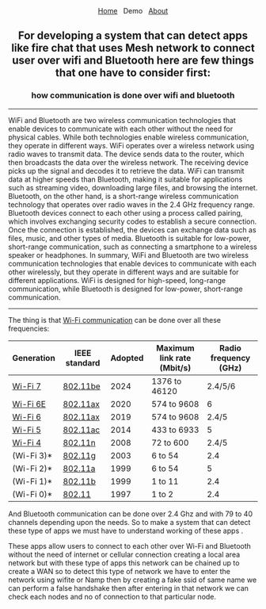 <link rel="stylesheet" href="style/style.css">
<div class="notification-menu" style="text-align: center;">
  <div align="center">
      <a href="../">Home</a>&nbsp;&nbsp;&nbsp;Demo&nbsp;&nbsp;&nbsp;<a href="../about-kavach">About</a>
  </div>
</div>
</link>

<div align="center"><b><h2>For developing a system that can detect apps like fire chat that uses Mesh network to connect user over wifi and Bluetooth here are few things that one have to consider first:</h2></b></div>

<div align="center"><b><h3>how communication is done over wifi and bluetooth</h3></b></div>

---

WiFi and Bluetooth are two wireless communication technologies that enable devices to communicate with each other without the need for physical cables. While both technologies enable wireless communication, they operate in different ways.
WiFi operates over a wireless network using radio waves to transmit data. The device sends data to the router, which then broadcasts the data over the wireless network. The receiving device picks up the signal and decodes it to retrieve the data. WiFi can transmit data at higher speeds than Bluetooth, making it suitable for applications such as streaming video, downloading large files, and browsing the internet.
Bluetooth, on the other hand, is a short-range wireless communication technology that operates over radio waves in the 2.4 GHz frequency range. Bluetooth devices connect to each other using a process called pairing, which involves exchanging security codes to establish a secure connection. Once the connection is established, the devices can exchange data such as files, music, and other types of media. Bluetooth is suitable for low-power, short-range communication, such as connecting a smartphone to a wireless speaker or headphones.
In summary, WiFi and Bluetooth are two wireless communication technologies that enable devices to communicate with each other wirelessly, but they operate in different ways and are suitable for different applications. WiFi is designed for high-speed, long-range communication, while Bluetooth is designed for low-power, short-range communication.

---

The thing is that <a href="https://en.wikipedia.org/wiki/Wi-Fi_6">Wi-Fi communication</a> can be done over all these frequencies:

<table>
  <thead>
    <tr>
      <th>Generation</th>
      <th>IEEE standard</th>
      <th>Adopted</th>
      <th>Maximum link rate (Mbit/s)</th>
      <th>Radio frequency (GHz)</th>
    </tr>
  </thead>
  <tbody>
    <tr>
      <td><a href="https://en.wikipedia.org/wiki/IEEE_802.11be">Wi-Fi 7</a></td>
      <td><a href="https://en.wikipedia.org/wiki/IEEE_802.11be">802.11be</a></td>
      <td>2024</td>
      <td>1376 to 46120</td>
      <td>2.4/5/6</td>
    </tr>
    <tr>
      <td><a href="https://en.wikipedia.org/wiki/Wi-Fi_6">Wi-Fi 6E</a></td>
      <td><a href="https://en.wikipedia.org/wiki/Wi-Fi_6">802.11ax</a></td>
      <td>2020</td>
      <td>574 to 9608</td>
      <td>6</td>
    </tr>
    <tr>
      <td><a href="https://en.wikipedia.org/wiki/Wi-Fi_6">Wi-Fi 6</a></td>
      <td><a href="https://en.wikipedia.org/wiki/Wi-Fi_6">802.11ax</a></td>
      <td>2019</td>
      <td>574 to 9608</td>
      <td>2.4/5</td>
    </tr>
    <tr>
      <td><a href="https://en.wikipedia.org/wiki/IEEE_802.11ac-2013">Wi-Fi 5</a></td>
      <td><a href="https://en.wikipedia.org/wiki/IEEE_802.11ac-2013">802.11ac</a></td>
      <td>2014</td>
      <td>433 to 6933</td>
      <td>5</td>
    </tr>
    <tr>
      <td><a href="https://en.wikipedia.org/wiki/IEEE_802.11n-2009">Wi-Fi 4</a></td>
      <td><a href="https://en.wikipedia.org/wiki/IEEE_802.11n-2009">802.11n</a></td>
      <td>2008</td>
      <td>72 to 600</td>
      <td>2.4/5</td>
    </tr>
    <tr>
      <td>(Wi-Fi 3)*</td>
      <td><a href="https://en.wikipedia.org/wiki/IEEE_802.11g-2003">802.11g</a></td>
      <td>2003</td>
      <td>6 to 54</td>
      <td>2.4</td>
    </tr>
    <tr>
      <td>(Wi-Fi 2)*</td>
      <td><a href="https://en.wikipedia.org/wiki/IEEE_802.11a-1999">802.11a</a></td>
      <td>1999</td>
      <td>6 to 54</td>
      <td>5</td>
    </tr>
    <tr>
      <td>(Wi-Fi 1)*</td>
      <td><a href="https://en.wikipedia.org/wiki/IEEE_802.11b-1999">802.11b</a></td>
      <td>1999</td>
      <td>1 to 11</td>
      <td>2.4</td>
    </tr>
    <tr>
      <td>(Wi-Fi 0)*</td>
      <td><a href="https://en.wikipedia.org/wiki/IEEE_802.11_(legacy_mode)">802.11</a></td>
      <td>1997</td>
      <td>1 to 2</td>
      <td>2.4</td>
    </tr>
  </tbody>
</table>

And Bluetooth communication can be done over 2.4 Ghz and with 79 to 40 channels depending upon the needs.
So to make a system that can detect these type of apps we must have to understand working of these apps .

These apps allow users to connect to each other over Wi-Fi and Bluetooth without the need of internet or cellular connection creating a local area network but with these type of apps this network can be chained up to create a WAN so to detect this type of network we have to enter the network using wifite or Namp then by creating a fake ssid of same name we can perform a false handshake then after entering in that network we can check each nodes and no of connection to that particular node.


